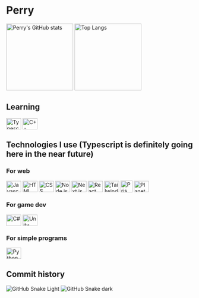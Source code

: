 # Perry

<div>
<img height="180em" alt="Perry's GitHub stats" src="https://github-readme-stats.vercel.app/api?username=PerryLets&show_icons=true&theme=tokyonight" />
<img height="180em" alt="Top Langs" src="https://github-readme-stats.vercel.app/api/top-langs/?username=PerryLets&theme=tokyonight" />
</div>

## Learning

<img alt="Typescript" align="center" width="40" height="30" src="https://cdn.jsdelivr.net/gh/devicons/devicon/icons/typescript/typescript-original.svg" /> <img alt="C++" align="center" width="40" height="30" src="https://cdn.jsdelivr.net/gh/devicons/devicon/icons/cplusplus/cplusplus-original.svg" />

## Technologies I use (Typescript is definitely going here in the near future)

### For web

 <img alt="Javascript" align="center" width="40" height="30" src="https://cdn.jsdelivr.net/gh/devicons/devicon/icons/javascript/javascript-original.svg" /> <img alt="HTML" align="center" width="40" height="30" src="https://cdn.jsdelivr.net/gh/devicons/devicon/icons/html5/html5-original.svg" /> <img alt="CSS" align="center" width="40" height="30" src="https://cdn.jsdelivr.net/gh/devicons/devicon/icons/css3/css3-original.svg" /> <img alt=Node.js align="center" width="40" height="30" src="https://cdn.jsdelivr.net/gh/devicons/devicon/icons/nodejs/nodejs-original.svg" /> <img alt="Next.js" align="center" width="40" height="30" src="https://cdn.jsdelivr.net/gh/devicons/devicon/icons/nextjs/nextjs-original.svg" /> <img alt="React" align="center" width="40" height="30" src="https://cdn.jsdelivr.net/gh/devicons/devicon/icons/react/react-original.svg" /> <img alt="Tailwind CSS"  align="center" width="40" height="30" src="https://cdn.jsdelivr.net/gh/devicons/devicon/icons/tailwindcss/tailwindcss-plain.svg" /> <img alt="Prisma" align="center" width="32" height="32" src="https://www.prisma.io/images/favicon-32x32.png" /> <img alt="PlanetScale" align="center" width="40" height="30" src="https://planetscale.com/favicon.svg" />  

### For game dev
  
<img alt="C#"  align="center" width="40" height="30" src="https://cdn.jsdelivr.net/gh/devicons/devicon/icons/csharp/csharp-original.svg" /> <img alt="Unity"  align="center" width="40" height="30" src="https://cdn.jsdelivr.net/gh/devicons/devicon/icons/unity/unity-original.svg" />  

### For simple programs

<img alt="Python"  align="center" width="40" height="30" src="https://cdn.jsdelivr.net/gh/devicons/devicon/icons/python/python-original.svg" />

## Commit history

![GitHub Snake Light](https://github.com/PerryLets/PerryLets/blob/output/dist/github-snake.svg#gh-light-mode-only)
![GitHub Snake dark](https://github.com/PerryLets/PerryLets/blob/output/dist/github-snake-dark.svg#gh-dark-mode-only)